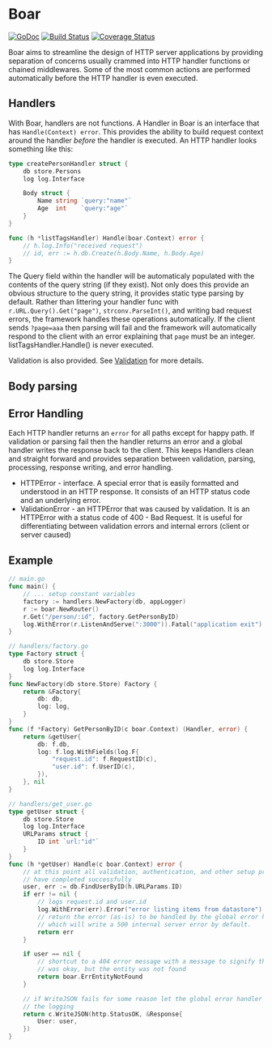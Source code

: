 # Boar

[![GoDoc](https://godoc.org/github.com/blockloop/boar?status.svg)](https://godoc.org/github.com/blockloop/boar)
[![Build Status](https://travis-ci.org/blockloop/boar.svg?branch=master)](https://travis-ci.org/blockloop/boar)
[![Coverage Status](https://coveralls.io/repos/github/blockloop/boar/badge.svg?branch=master&t=872674523461)](https://coveralls.io/github/blockloop/boar?branch=master)


Boar aims to streamline the design of HTTP server applications by providing separation of concerns usually crammed into HTTP handler functions or chained middlewares. Some of the most common actions are performed automatically before the HTTP handler is even executed.

## Handlers

With Boar, handlers are not functions. A Handler in Boar is an interface that has `Handle(Context) error`. This provides the ability to build request context around the handler _before_ the handler is executed. An HTTP handler looks something like this:

```go
type createPersonHandler struct {
    db store.Persons
    log log.Interface

    Body struct {
        Name string `query:"name"`
        Age  int    `query:"age"`
    }
}

func (h *listTagsHandler) Handle(boar.Context) error {
    // h.log.Info("received request")
    // id, err := h.db.Create(h.Body.Name, h.Body.Age)
}
```

The Query field within the handler will be automaticaly populated with the contents of the query string (if they exist). Not only does this provide an obvious structure to the query string, it provides static type parsing by default. Rather than littering your handler func with `r.URL.Query().Get("page")`, `strconv.ParseInt()`, and writing bad request errors, the framework handles these operations automatically. If the client sends `?page=aaa` then parsing will fail and the framework will automatically respond to the client with an error explaining that `page` must be an integer. listTagsHandler.Handle() is never executed.

Validation is also provided. See [Validation](#Validation) for more details.

## Body parsing



## Error Handling

Each HTTP handler returns an `error` for all paths except for happy path. If validation or parsing fail then the handler returns an error and a global handler writes the response back to the client. This keeps Handlers clean and straight forward and provides separation between validation, parsing, processing, response writing, and error handling. 

- HTTPError - interface. A special error that is easily formatted and understood in an HTTP response. It consists of an HTTP status code and an underlying error. 
- ValidationError - an HTTPError that was caused by validation. It is an HTTPError with a status code of 400 - Bad Request. It is useful for differentiating between validation errors and internal errors (client or server caused)

## Example
```go
// main.go
func main() {
    // ... setup constant variables
    factory := handlers.NewFactory(db, appLogger)
    r := boar.NewRouter()
    r.Get("/person/:id", factory.GetPersonByID)
    log.WithError(r.ListenAndServe(":3000")).Fatal("application exit")
}

// handlers/factory.go
type Factory struct {
    db store.Store
    log log.Interface
}
func NewFactory(db store.Store) Factory {
    return &Factory{
        db: db,
        log: log,
    }
}
func (f *Factory) GetPersonByID(c boar.Context) (Handler, error) {
    return &getUser{
        db: f.db,
        log: f.log.WithFields(log.F{
            "request.id": f.RequestID(c),
            "user.id": f.UserID(c),
        }),
    }, nil
}

// handlers/get_user.go
type getUser struct {
    db store.Store
    log log.Interface
    URLParams struct {
        ID int `url:"id"`
    }
}
func (h *getUser) Handle(c boar.Context) error {
    // at this point all validation, authentication, and other setup processes
    // have completed successfully
    user, err := db.FindUserByID(h.URLParams.ID)
    if err != nil {
        // logs request.id and user.id
        log.WithError(err).Error("error listing items from datastore")
        // return the error (as-is) to be handled by the global error handler
        // which will write a 500 internal server error by default.
        return err
    }

    if user == nil {
        // shortcut to a 404 error message with a message to signify that the route
        // was okay, but the entity was not found
        return boar.ErrEntityNotFound
    }

    // if WriteJSON fails for some reason let the global error handler handle
    // the logging
    return c.WriteJSON(http.StatusOK, &Response{
        User: user,
    })
}
```

